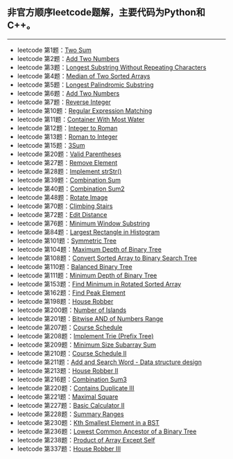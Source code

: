 ## 非官方顺序leetcode题解，主要代码为Python和C++。
---
+ leetcode 第1题：[Two Sum](https://github.com/IOEvan/leetcode/blob/master/Description%20%2B%20code/1.%20Two%20Sum.md)
+ leetcode 第2题：[Add Two Numbers](https://github.com/IOEvan/leetcode/blob/master/Description%20%2B%20code/2.%20Add%20Two%20Numbers.md)
+ leetcode 第3题：[Longest Substring Without Repeating Characters](https://github.com/IOEvan/leetcode/blob/master/Description%20%2B%20code/3.%20Longest%20Substring%20Without%20Repeating%20Characters.md)
+ leetcode 第4题：[Median of Two Sorted Arrays](https://github.com/IOEvan/leetcode/blob/master/Description%20%2B%20code/4.%20Median%20of%20Two%20Sorted%20Arrays.md)
+ leetcode 第5题：[Longest Palindromic Substring](https://github.com/IOEvan/leetcode/blob/master/Description%20%2B%20code/5.%20Longest%20Palindromic%20Substring.md)
+ leetcode 第6题：[Add Two Numbers](https://leetcode.com/problems/two-sum/)
+ leetcode 第7题：[Reverse Integer](https://github.com/IOEvan/leetcode/blob/master/Description%20%2B%20code/7.%20Reverse%20Integer.md)
+ leetcode 第10题：[Regular Expression Matching](https://github.com/IOEvan/leetcode/blob/master/Description%20%2B%20code/10.%20Regular%20Expression%20Matching.md)
+ leetcode 第11题：[Container With Most Water](https://github.com/IOEvan/leetcode/blob/master/Description%20%2B%20code/11.%20Container%20With%20Most%20Water.md)
+ leetcode 第12题：[Integer to Roman](https://github.com/IOEvan/leetcode/blob/master/Description%20%2B%20code/12.%20Integer%20to%20Roman.md)
+ leetcode 第13题：[Roman to Integer](https://github.com/IOEvan/leetcode/blob/master/Description%20%2B%20code/13.%20Roman%20to%20Integer.md)
+ leetcode 第15题：[3Sum](https://github.com/IOEvan/leetcode/blob/master/Description%20%2B%20code/15.%203Sum.md)
+ leetcode 第20题：[Valid Parentheses](https://github.com/IOEvan/leetcode/blob/master/Description%20%2B%20code/20.%20Valid%20Parentheses.md)
+ leetcode 第27题：[Remove Element](https://github.com/IOEvan/leetcode/blob/master/Description%20%2B%20code/27.%20Remove%20Element.md)
+ leetcode 第28题：[Implement strStr()](https://github.com/IOEvan/leetcode/blob/master/Description%20%2B%20code/28.%20Implement%20strStr().md)
+ leetcode 第39题：[Combination Sum](https://github.com/IOEvan/leetcode/blob/master/Description%20%2B%20code/39.%20Combination%20Sum.md)
+ leetcode 第40题：[Combination Sum2](https://github.com/IOEvan/leetcode/blob/master/Description%20%2B%20code/40.%20Combination%20Sum%20II.md)
+ leetcode 第48题：[Rotate Image](https://github.com/IOEvan/leetcode/blob/master/Description%20%2B%20code/48.%20Rotate%20Image.md)
+ leetcode 第70题：[Climbing Stairs](https://github.com/IOEvan/leetcode/blob/master/Description%20%2B%20code/70.%20Climbing%20Stairs.md)
+ leetcode 第72题：[Edit Distance](https://github.com/IOEvan/leetcode/blob/master/Description%20%2B%20code/72.%20Edit%20Distance.md)
+ leetcode 第76题：[Minimum Window Substring](https://github.com/IOEvan/leetcode/blob/master/Description%20%2B%20code/76.%20Minimum%20Window%20Substring.md)
+ leetcode 第84题：[Largest Rectangle in Histogram](https://github.com/IOEvan/leetcode/blob/master/Description%20%2B%20code/84.%20Largest%20Rectangle%20in%20Histogram.md)
+ leetcode 第101题：[Symmetric Tree](https://github.com/IOEvan/leetcode/blob/master/Description%20%2B%20code/101.%20Symmetric%20Tree.md)
+ leetcode 第104题：[Maximum Depth of Binary Tree](https://github.com/IOEvan/leetcode/blob/master/Description%20%2B%20code/104.%20Maximum%20Depth%20of%20Binary%20Tree.md)
+ leetcode 第108题：[Convert Sorted Array to Binary Search Tree](https://github.com/IOEvan/leetcode/blob/master/Description%20%2B%20code/108.%20Convert%20Sorted%20Array%20to%20Binary%20Search%20Tree.md)
+ leetcode 第110题：[Balanced Binary Tree](https://github.com/IOEvan/leetcode/blob/master/Description%20%2B%20code/110.%20Balanced%20Binary%20Tree.md)
+ leetcode 第111题：[Minimum Depth of Binary Tree](https://github.com/IOEvan/leetcode/blob/master/Description%20%2B%20code/111.%20Minimum%20Depth%20of%20Binary%20Tree.md)
+ leetcode 第153题：[Find Minimum in Rotated Sorted Array](https://github.com/IOEvan/leetcode/blob/master/Description%20%2B%20code/153.%20Find%20Minimum%20in%20Rotated%20Sorted%20Array.md)
+ leetcode 第162题：[Find Peak Element](https://github.com/IOEvan/leetcode/blob/master/Description%20%2B%20code/162.%20Find%20Peak%20Element.md)
+ leetcode 第198题：[House Robber](https://github.com/IOEvan/leetcode/blob/master/Description%20%2B%20code/198.%20House%20Robber.md)
+ leetcode 第200题：[Number of Islands](https://github.com/IOEvan/leetcode/blob/master/Description%20%2B%20code/200.%20Number%20of%20Islands.md)
+ leetcode 第201题：[Bitwise AND of Numbers Range](https://github.com/IOEvan/leetcode/blob/master/Description%20%2B%20code/201.%20Bitwise%20AND%20of%20Numbers%20Range.md)
+ leetcode 第207题：[Course Schedule](https://github.com/IOEvan/leetcode/blob/master/Description%20%2B%20code/207.%20Course%20Schedule.md)
+ leetcode 第208题：[Implement Trie (Prefix Tree)](https://github.com/IOEvan/leetcode/blob/master/Description%20%2B%20code/208.%20Implement%20Trie%20(Prefix%20Tree).md)
+ leetcode 第209题：[Minimum Size Subarray Sum](https://github.com/IOEvan/leetcode/blob/master/Description%20%2B%20code/209.%20Minimum%20Size%20Subarray%20Sum.md)
+ leetcode 第210题：[Course Schedule II](https://github.com/IOEvan/leetcode/blob/master/Description%20%2B%20code/210.%20Course%20Schedule%20II.md)
+ leetcode 第211题：[Add and Search Word - Data structure design](https://github.com/IOEvan/leetcode/blob/master/Description%20%2B%20code/211.%20Add%20and%20Search%20Word%20-%20Data%20structure%20design.md)
+ leetcode 第213题：[House Robber II](https://github.com/IOEvan/leetcode/blob/master/Description%20%2B%20code/213.%20House%20Robber%20II.md)
+ leetcode 第216题：[Combination Sum3](https://github.com/IOEvan/leetcode/blob/master/Description%20%2B%20code/216.%20Combination%20Sum3.md)
+ leetcode 第220题：[Contains Duplicate III](https://github.com/IOEvan/leetcode/blob/master/Description%20%2B%20code/220.%20Contains%20Duplicate%20III.md)
+ leetcode 第221题：[Maximal Square](https://github.com/IOEvan/leetcode/blob/master/Description%20%2B%20code/221.%20Maximal%20Square.md)
+ leetcode 第227题：[Basic Calculator II](https://github.com/IOEvan/leetcode/blob/master/Description%20%2B%20code/227.%20Basic%20Calculator%20II.md)
+ leetcode 第228题：[Summary Ranges](https://github.com/IOEvan/leetcode/blob/master/Description%20%2B%20code/228.%20Summary%20Ranges.md)
+ leetcode 第230题：[Kth Smallest Element in a BST](https://github.com/IOEvan/leetcode/blob/master/Description%20%2B%20code/230.%20Kth%20Smallest%20Element%20in%20a%20BST.md)
+ leetcode 第236题：[Lowest Common Ancestor of a Binary Tree](https://github.com/IOEvan/leetcode/blob/master/Description%20%2B%20code/236.%20Lowest%20Common%20Ancestor%20of%20a%20Binary%20Tree.md)
+ leetcode 第238题：[Product of Array Except Self](https://github.com/IOEvan/leetcode/blob/master/Description%20%2B%20code/238.%20Product%20of%20Array%20Except%20Self.md)
+ leetcode 第337题：[House Robber III](https://github.com/IOEvan/leetcode/blob/master/Description%20%2B%20code/337.%20House%20Robber%20III.md)
